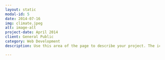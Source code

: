```yaml
---
layout: static
modal-id: 5
date: 2014-07-16
img: climate.jpeg
alt: image-alt
project-date: April 2014
client: General Public
category: Web Development
description: Use this area of the page to describe your project. The icon above is part of a free icon set by <a href="https://sellfy.com/p/8Q9P/jV3VZ/">Flat Icons</a>. On their website, you can download their free set with 16 icons, or you can purchase the entire set with 146 icons for only $12!

---
```

